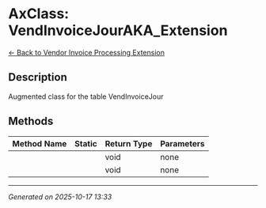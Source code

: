 # AxClass: VendInvoiceJourAKA_Extension

[← Back to Vendor Invoice Processing Extension](../README.md)

## Description

<summary> Augmented class for the table <c>VendInvoiceJour</c> </summary>

## Methods

| Method Name | Static | Return Type | Parameters |
|-------------|--------|-------------|------------|
|  |  | void | none |
|  |  | void | none |

---

*Generated on 2025-10-17 13:33*
